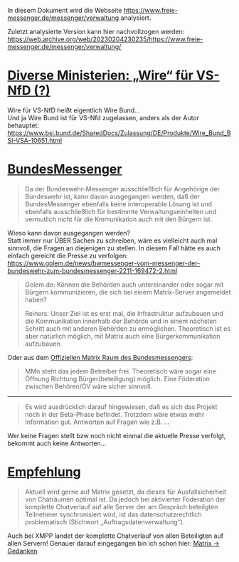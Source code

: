In diesem Dokument wird die Webseite https://www.freie-messenger.de/messenger/verwaltung analysiert.  


Zuletzt analysierte Version kann hier nachvollzogen werden:  
https://web.archive.org/web/20230204230235/https://www.freie-messenger.de/messenger/verwaltung/

# [Diverse Ministerien: „Wire“ für VS-NfD (?)](https://www.freie-messenger.de/messenger/verwaltung/#bundesweit)
Wire für VS-NfD heißt eigentlich Wire Bund...  
Und ja Wire Bund ist für VS-Nfd zugelassen, anders als der Autor behauptet:
https://www.bsi.bund.de/SharedDocs/Zulassung/DE/Produkte/Wire_Bund_BSI-VSA-10651.html

# [BundesMessenger](https://www.freie-messenger.de/messenger/verwaltung/#bundesmessenger)
> Da der Bundeswehr-Messenger ausschließlich für Angehörige der Bundeswehr ist, kann davon ausgegangen werden, daß der BundesMessenger ebenfalls keine interoperable Lösung ist und ebenfalls ausschließlich für bestimmte Verwaltungseinheiten und vermutlich nicht für die Kmmunikation auch mit den Bürgern ist. 

Wieso kann davon ausgegangen werden?  
Statt immer nur ÜBER Sachen zu schreiben, wäre es vielleicht auch mal sinnvoll, die Fragen an diejenigen zu stellen.
In diesem Fall hätte es auch einfach gereicht die Presse zu verfolgen:  
https://www.golem.de/news/bwmessenger-vom-messenger-der-bundeswehr-zum-bundesmessenger-2211-169472-2.html
> Golem.de: Können die Behörden auch untereinander oder sogar mit Bürgern kommunizieren, die sich bei einem Matrix-Server angemeldet haben?
>
> Reiners: Unser Ziel ist es erst mal, die Infrastruktur aufzubauen und die Kommunikation innerhalb der Behörde und in einem nächsten Schritt auch mit anderen Behörden zu ermöglichen. Theoretisch ist es aber natürlich möglich, mit Matrix auch eine Bürgerkommunikation aufzubauen.

Oder aus dem [Offiziellen Matrix Raum des Bundesmessengers](https://matrix.to/#/#opencodebum:matrix.org):
> MMn steht das jedem Betreiber frei. Theoretisch wäre sogar eine Öffnung Richtung Bürger(beteiligung) möglich.
Eine Föderation zwischen Behören/ÖV wäre sicher sinnvoll.
---------------
> Es wird ausdrücklich darauf hingewiesen, daß es sich das Projekt noch in der Beta-Phase befindet. Trotzdem wäre etwas mehr Information gut. Antworten auf Fragen wie z.B. …

Wer keine Fragen stellt bzw noch nicht einmal die aktuelle Presse verfolgt, bekommt auch keine Antworten...

# [Empfehlung](https://www.freie-messenger.de/messenger/verwaltung/#empfehlung)
> Aktuell wird gerne auf Matrix gesetzt, da dieses für Ausfallsicherheit von Chaträumen optimal ist. Da jedoch bei aktivierter Föderation der komplette Chatverlauf auf alle Server der am Gespräch beteilgten Teilnehmer synchronisiert wird, ist das datenschutzrechtlich problematisch (Stichwort „Auftragsdatenverwaltung“).

Auch bei XMPP landet der komplette Chatverlauf von allen Beteiligten auf allen Servern!
Genauer darauf eingegangen bin ich schon hier:
[Matrix -> Gedanken](Matrix-Gedanken.md#replizierung-von-chaträumen)


